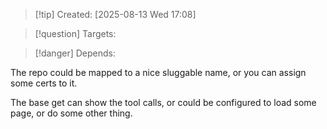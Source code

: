 
>[!tip] Created: [2025-08-13 Wed 17:08]

>[!question] Targets: 

>[!danger] Depends: 

The repo could be mapped to a nice sluggable name, or you can assign some certs to it.

The base get can show the tool calls, or could be configured to load some page, or do some other thing.

